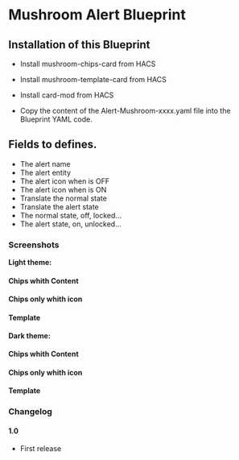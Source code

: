 # Mushroom Alert Blueprint

## Installation of this Blueprint

- Install mushroom-chips-card from HACS
- Install mushroom-template-card from HACS
- Install card-mod from HACS

- Copy the content of the Alert-Mushroom-xxxx.yaml file into the Blueprint YAML code.

 ## Fields to defines.
 - The alert name
 - The alert entity
 - The alert icon when is OFF
 - The alert icon when is ON
 - Translate the normal state
 - Translate the alert state
 - The normal state, off, locked...
 - The alert state, on, unlocked...

### Screenshots
**Light theme:**<br>

#### Chips whith Content


#### Chips only whith icon


#### Template




**Dark theme:**<br>

#### Chips whith Content



#### Chips only whith icon



#### Template



### Changelog

#### 1.0
- First release
